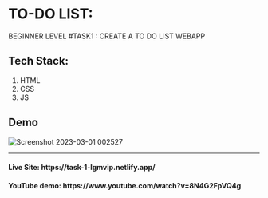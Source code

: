 # TO-DO LIST:

BEGINNER LEVEL #TASK1 : CREATE A TO DO LIST WEBAPP

## Tech Stack:
1) HTML
2) CSS
3) JS

## Demo

![Screenshot 2023-03-01 002527](https://user-images.githubusercontent.com/92919173/221951943-9aba82d1-57de-45db-8808-e3db19455b8f.jpg)
<hr>
<h4>Live Site: https://task-1-lgmvip.netlify.app/
<h4>YouTube demo: https://www.youtube.com/watch?v=8N4G2FpVQ4g
